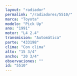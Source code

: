 ```yaml
---
layout: "radiador"
permalink: "/radiadores/5510/"
marca: "Toyota"
modelo: "Pick Up"
ano: "1991"
motor: "L4 2.4"
transmision: "Automática"
parte: "433198"
clima: "Con clima"
alto: "15 3/4"
ancho: "20 3/4"
observaciones: ""
id: "5510"
---
```


